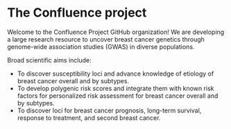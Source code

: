 # The Confluence project

Welcome to the Confluence Project GitHub organization! We are developing a large research resource to uncover breast cancer genetics through genome-wide association studies (GWAS) in diverse populations.

Broad scientific aims include:

* To discover susceptibility loci and advance knowledge of etiology of breast cancer overall and by subtypes.
* To develop polygenic risk scores and integrate them with known risk factors for personalized risk assessment for breast cancer overall and by subtypes.
* To discover loci for breast cancer prognosis, long-term survival, response to treatment, and second breast cancer.

